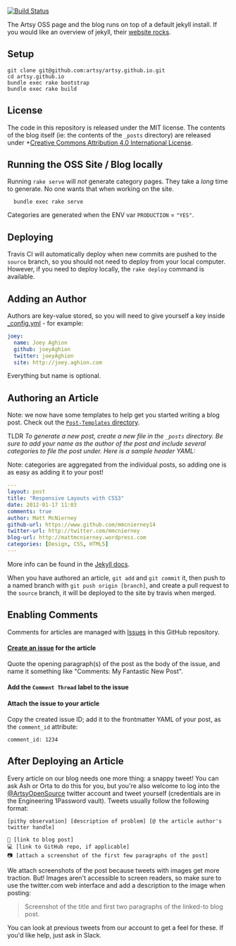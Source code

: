 [![Build Status](https://travis-ci.org/artsy/artsy.github.io.svg)](https://travis-ci.org/artsy/artsy.github.io)

The Artsy OSS page and the blog runs on top of a default jekyll install. If you would like an overview of jekyll,
their [website rocks](http://jekyllrb.com/).

## Setup

```
git clone git@github.com:artsy/artsy.github.io.git
cd artsy.github.io
bundle exec rake bootstrap
bundle exec rake build
```

## License

The code in this repository is released under the MIT license. The contents of the blog itself (ie: the contents of
the `_posts` directory) are released
under +[Creative Commons Attribution 4.0 International License](https://creativecommons.org/licenses/by/4.0/).

## Running the OSS Site / Blog locally

Running `rake serve` will _not_ generate category pages. They take a _long_ time to generate. No one wants that
when working on the site.

```
  bundle exec rake serve
```

Categories are generated when the ENV var `PRODUCTION` = `"YES"`.

## Deploying

Travis CI will automatically deploy when new commits are pushed to the `source` branch, so you should not need to
deploy from your local computer. However, if you need to deploy locally, the `rake deploy` command is available.

## Adding an Author

Authors are key-value stored, so you will need to give yourself a key inside [\_config.yml](_config.yml) - for
example:

```yaml
joey:
  name: Joey Aghion
  github: joeyAghion
  twitter: joeyAghion
  site: http://joey.aghion.com
```

Everything but name is optional.

## Authoring an Article

Note: we now have some templates to help get you started writing a blog post. Check out the
[`Post-Templates` directory](Post-Templates).

TLDR _To generate a new post, create a new file in the `_posts` directory. Be sure to add your name as the author
of the post and include several categories to file the post under. Here is a sample header YAML:_

Note: categories are aggregated from the individual posts, so adding one is as easy as adding it to your post!

```yaml
---
layout: post
title: "Responsive Layouts with CSS3"
date: 2012-01-17 11:03
comments: true
author: Matt McNierney
github-url: https://www.github.com/mmcnierney14
twitter-url: http://twitter.com/mmcnierney
blog-url: http://mattmcnierney.wordpress.com
categories: [Design, CSS, HTML5]
---

```

More info can be found in the [Jekyll docs](http://jekyllrb.com/docs/posts/).

When you have authored an article, `git add` and `git commit` it, then push to a named branch with
`git push origin [branch]`, and create a pull request to the `source` branch, it will be deployed to the site by
travis when merged.

## Enabling Comments

Comments for articles are managed with [Issues](https://github.com/artsy/artsy.github.io/issues) in this GitHub
repository.

#### [Create an issue](https://github.com/artsy/artsy.github.io/issues/new) for the article

Quote the opening paragraph(s) of the post as the body of the issue, and name it something like "Comments: My
Fantastic New Post".

#### Add the `Comment Thread` label to the issue

#### Attach the issue to your article

Copy the created issue ID; add it to the frontmatter YAML of your post, as the `comment_id` attribute:

`comment_id: 1234`

## After Deploying an Article

Every article on our blog needs one more thing: a snappy tweet! You can ask Ash or Orta to do this for you, but
you're also welcome to log into the [@ArtsyOpenSource](https://twitter.com/ArtsyOpenSource) twitter account and
tweet yourself (credentials are in the Engineering 1Password vault). Tweets usually follow the following format:

```
[pithy observation] [description of problem] [@ the article author's twitter handle]

📝 [link to blog post]
💻 [link to GitHub repo, if applicable]
📷 [attach a screenshot of the first few paragraphs of the post]
```

We attach screenshots of the post because tweets with images get more traction. But! Images aren't accessible to
screen readers, so make sure to use the twitter.com web interface and add a description to the image when posting:

> Screenshot of the title and first two paragraphs of the linked-to blog post.

You can look at previous tweets from our account to get a feel for these. If you'd like help, just ask in Slack.

